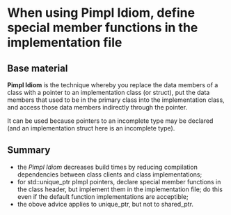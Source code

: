 When using Pimpl Idiom, define special member functions in the 
implementation file
===============================================================

Base material
-------------

**Pimpl Idiom** is the technique whereby you replace the data members
of a class with a pointer to an implementation class (or struct),
put the data members that used to be in the primary class into the
implementation class, and access those data members indirectly 
through the pointer.

It can be used because pointers to an incomplete type may be declared
(and an implementation struct here is an incomplete type).


Summary
-------

- the *Pimpl Idiom* decreases build times by reducing compilation
  dependencies between class clients and class implementations;
- for std::unique_ptr pImpl pointers, declare special member functions
  in the class header, but implement them in the implementation file;
  do this even if the default function implementations are acceptible;
- the obove advice applies to unique_ptr, but not to shared_ptr.

